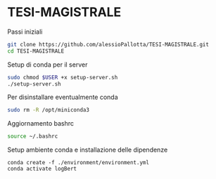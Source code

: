 # TESI-MAGISTRALE

Passi iniziali
```sh
git clone https://github.com/alessioPallotta/TESI-MAGISTRALE.git
cd TESI-MAGISTRALE
```

Setup di conda per il server
```sh
sudo chmod $USER +x setup-server.sh
./setup-server.sh
```

Per disinstallare eventualmente conda
```sh
sudo rm -R /opt/miniconda3
```

Aggiornamento bashrc
```sh
source ~/.bashrc
```

Setup ambiente conda e installazione delle dipendenze
```
conda create -f ./environment/environment.yml
conda activate logBert
```

